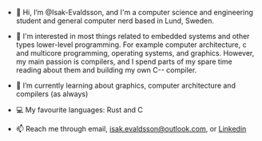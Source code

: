 - 👋 Hi, I’m @Isak-Evaldsson, and I'm a computer science and engineering student and general computer nerd based in Lund, Sweden.

- 👀 I'm interested in most things related to embedded systems and other types lower-level programming. For example computer architecture, c and multicore   programming, operating systems, and graphics. However, my main passion is compilers, and I spend parts of my spare time reading about them and building my own C-- compiler.

- 🌱 I’m currently learning about graphics, computer architecture and compilers (as always)

- 💻 My favourite languages: Rust and C
 
- 📫 Reach me through email, [isak.evaldsson@outlook.com](mailto:isak.evaldsson@outlook.com), or [Linkedin](https://www.linkedin.com/in/isak-evaldsson-43a570172/)

<!---
Isak-Evaldsson/Isak-Evaldsson is a ✨ special ✨ repository because its `README.md` (this file) appears on your GitHub profile.
You can click the Preview link to take a look at your changes.
--->

